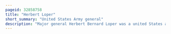```yaml
---
pageid: 32858758
title: "Herbert Loper"
short_summary: "United States Army general"
description: "Major general Herbert Bernard Loper was a united States army Officer who helped plan the Mariana and palau Islands Campaign and the Okinawa Campaign during World War Ii. He was Head of the armed Forces special Weapons Project from 1952 to 1953 and Chairman of the military Liaison Committee of the united States atomic Energy Commission from 1954 to 1961."
---
```

